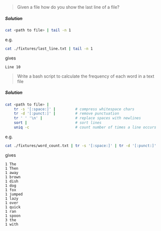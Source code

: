> Given a file how do you show the last line of a file?

##### Solution

```sh
cat <path to file> | tail -n 1
```

e.g.

```sh
cat ./fixtures/last_line.txt | tail -n 1
```

gives

```
Line 10
```

> Write a bash script to calculate the frequency of each word in a text file

##### Solution

```sh
cat <path to file> |
    tr -s '[:space:]' |         # compress whitespace chars
    tr -d '[:punct:]' |         # remove punctuation
    tr ' ' '\n' |               # replace spaces with newlines
    sort |                      # sort lines
    uniq -c                     # count number of times a line occurs
```

e.g.

```sh
cat ./fixtures/word_count.txt | tr -s '[:space:]' | tr -d '[:punct:]' | tr ' ' '\n' | sort | uniq -c
```

gives

```
1 The
1 Then
1 away
1 brown
1 dish
1 dog
1 fox
1 jumped
1 lazy
1 over
1 quick
1 ran
1 spoon
3 the
1 with
```

